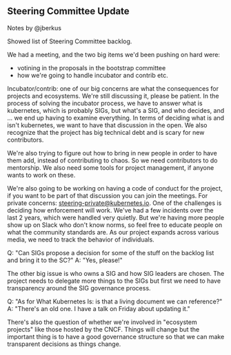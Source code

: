 Steering Committee Update
--------------------------

Notes by @jberkus

Showed list of Steering Committee backlog.

We had a meeting, and the two big items we'd been pushing on hard were:

* votining in the proposals in the bootstrap committee
* how we're going to handle incubator and contrib etc.

Incubator/contrib: one of our big concerns are what the consequences for projects and ecosystems.
We're still discussing it, please be patient.  In the process of solving the incubator process, we have to answer
what is kubernetes, which is probably SIGs, but what's a SIG, and who decides, and ...  we end up having to examine
everything.  In terms of deciding what is and isn't kubernetes, we want to have that discussion in the open.
We also recognize that the project has big technical debt and is scary for new contributors.

We're also trying to figure out how to bring in new people in order to have them add, instead of contributing
to chaos.  So we need contributors to do mentorship.  We also need some tools for project management, if anyone
wants to work on these.

We're also going to be working on having a code of conduct for the project, if you
want to be part of that discussion you can join the meetings.  For private concerns: steering-private@kubernetes.io.
One of the challenges is deciding how enforcement will work.  We've had a few incidents over the last 2 years,
which were handled very quietly.  But we're having more people show up on Slack who don't know norms,
so feel free to educate people on what the community standards are.  As our project expands across various
media, we need to track the behavior of individuals.

Q: "Can SIGs propose a decision for some of the stuff on the backlog list and bring it to the SC?"
A: "Yes, please!"

The other big issue is who owns a SIG and how SIG leaders are chosen.  The project needs to delegate more things to the
SIGs but first we need to have transparency around the SIG governance process.

Q: "As for What Kubernetes Is: is that a living document we can reference?"
A: "There's an old one.  I have a talk on Friday about updating it."

There's also the question of whether we're involved in "ecosystem projects" like those hosted by the CNCF.  Things will change
but the important thing is to have a good governance structure so that we can make transparent decisions as things change.







